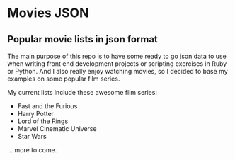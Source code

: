 # Movies JSON

## Popular movie lists in json format

The main purpose of this repo is to have some ready to go json data to use when writing 
front end development projects or scripting exercises in Ruby or Python. And I also really 
enjoy watching movies, so I decided to base my examples on some popular film series.

My current lists include these awesome film series:

* Fast and the Furious
* Harry Potter
* Lord of the Rings
* Marvel Cinematic Universe
* Star Wars

... more to come.